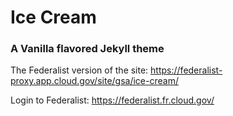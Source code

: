 # Ice Cream
### A Vanilla flavored Jekyll theme


The Federalist version of the site: https://federalist-proxy.app.cloud.gov/site/gsa/ice-cream/

Login to Federalist: https://federalist.fr.cloud.gov/
